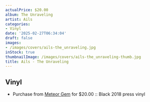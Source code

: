 ```yaml
---
actualPrice: $20.00
album: The Unraveling
artist: Ails
categories:
- Vinyl
date: '2025-02-27T06:34:04'
draft: false
images:
- /images/covers/ails-the_unraveling.jpg
inStock: true
thumbnailImage: /images/covers/ails-the_unraveling-thumb.jpg
title: Ails - The Unraveling
---
```


## Vinyl
* Purchase from [Meteor Gem](https://meteor-gem.com/products/ails-the-unraveling-lp) for $20.00 :: Black 2018 press vinyl
